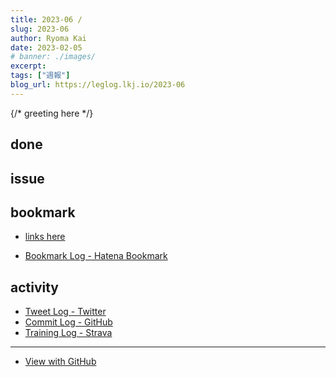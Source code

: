 ```yaml
---
title: 2023-06 / 
slug: 2023-06
author: Ryoma Kai
date: 2023-02-05
# banner: ./images/
excerpt: 
tags: ["週報"]
blog_url: https://leglog.lkj.io/2023-06
---
```


{/* greeting here */}

## done

### 

## issue

### 

## bookmark

- [links here]()


- [Bookmark Log - Hatena Bookmark](https://b.hatena.ne.jp/Ryo_K/bookmark)

## activity

<Tweet tweetLink="" />
<Instagram instagramId="" />
<YouTube youTubeId="" />

- [Tweet Log - Twitter](https://twitter.com/search?q=(from%3Alegnoh)%20until%3A2023-02-05%20since%3A2023-01-30%20-filter%3Areplies&src=typed_query)
- [Commit Log - GitHub](https://github.com/legnoh?tab=overview&from=2023-01-30&to=2023-02-05)
- [Training Log - Strava](https://www.strava.com/athletes/47349424/training/log)

----

- [View with GitHub](https://github.com/legnoh/leglog/blob/master/content/posts/202x/2023/06/index.md)
